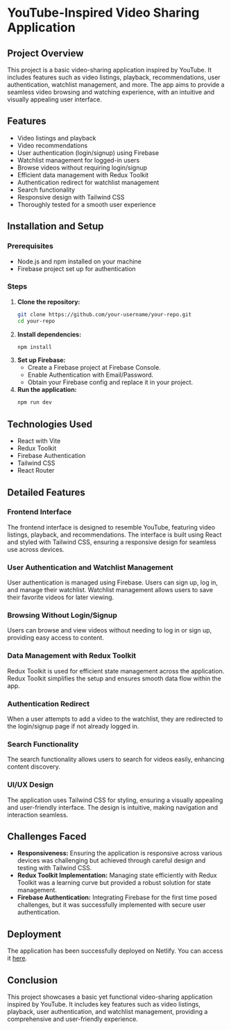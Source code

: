 # YouTube-Inspired Video Sharing Application


## Project Overview
This project is a basic video-sharing application inspired by YouTube. It includes features such as video listings, playback, recommendations, user authentication, watchlist management, and more. The app aims to provide a seamless video browsing and watching experience, with an intuitive and visually appealing user interface.

## Features
- Video listings and playback
- Video recommendations
- User authentication (login/signup) using Firebase
- Watchlist management for logged-in users
- Browse videos without requiring login/signup
- Efficient data management with Redux Toolkit
- Authentication redirect for watchlist management
- Search functionality
- Responsive design with Tailwind CSS
- Thoroughly tested for a smooth user experience

## Installation and Setup
### Prerequisites
- Node.js and npm installed on your machine
- Firebase project set up for authentication

### Steps
1. **Clone the repository:**
   ```bash
   git clone https://github.com/your-username/your-repo.git
   cd your-repo

2. **Install dependencies:**
    ```bash
    npm install
    ```
3. **Set up Firebase:**
    - Create a Firebase project at Firebase Console.
    - Enable Authentication with Email/Password.
    - Obtain your Firebase config and replace it in your project.
4. **Run the application:**
    ```bash
    npm run dev
    ```

## Technologies Used
- React with Vite
- Redux Toolkit
- Firebase Authentication
- Tailwind CSS
- React Router

## Detailed Features
### Frontend Interface
The frontend interface is designed to resemble YouTube, featuring video listings, playback, and recommendations. The interface is built using React and styled with Tailwind CSS, ensuring a responsive design for seamless use across devices.

### User Authentication and Watchlist Management
User authentication is managed using Firebase. Users can sign up, log in, and manage their watchlist. Watchlist management allows users to save their favorite videos for later viewing.

### Browsing Without Login/Signup
Users can browse and view videos without needing to log in or sign up, providing easy access to content.

### Data Management with Redux Toolkit
Redux Toolkit is used for efficient state management across the application. Redux Toolkit simplifies the setup and ensures smooth data flow within the app.

### Authentication Redirect
When a user attempts to add a video to the watchlist, they are redirected to the login/signup page if not already logged in.

### Search Functionality
The search functionality allows users to search for videos easily, enhancing content discovery.

### UI/UX Design
The application uses Tailwind CSS for styling, ensuring a visually appealing and user-friendly interface. The design is intuitive, making navigation and interaction seamless.

## Challenges Faced
- **Responsiveness:** Ensuring the application is responsive across various devices was challenging but achieved through careful design and testing with Tailwind CSS.
- **Redux Toolkit Implementation:** Managing state efficiently with Redux Toolkit was a learning curve but provided a robust solution for state management.
- **Firebase Authentication:** Integrating Firebase for the first time posed challenges, but it was successfully implemented with secure user authentication.

## Deployment
The application has been successfully deployed on Netlify. You can access it [here](https://tube-buddy.netlify.app/).

## Conclusion
This project showcases a basic yet functional video-sharing application inspired by YouTube. It includes key features such as video listings, playback, user authentication, and watchlist management, providing a comprehensive and user-friendly experience.
